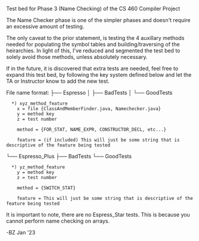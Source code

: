 Test bed for Phase 3 (Name Checking) of the CS 460 Compiler Project

The Name Checker phase is one of the simpler phases and doesn't require an excessive amount of testing.

The only caveat to the prior statement, is testing the 4 auxillary methods needed for populating the symbol tables and building/traversing of the heirarchies. In light of this, I've reduced and segmented the test bed to solely avoid those methods, unless absolutely necessary.

If in the future, it is discovered that extra tests are needed, feel free to expand this test bed, by following the key system defined below and let the TA or Instructor know to add the new test.

File name format:
├── Espresso
│   ├── BadTests
│   └── GoodTests

      *) xyz_method_feature
        x = file {ClassAndMemberFinder.java, Namechecker.java}
        y = method key
        z = test number

        method = {FOR_STAT, NAME_EXPR, CONSTRUCTOR_DECL, etc...}

        feature = (if included) This will just be some string that is descriptive of the feature being tested 

└── Espresso_Plus
    ├── BadTests
    └── GoodTests
    
      *) yz_method_feature
        y = method key
        z = test number

        method = {SWITCH_STAT}

        feature = This will just be some string that is descriptive of the feature being tested 

It is important to note, there are no Espress_Star tests. This is because you cannot perform name checking on arrays.
 
-BZ Jan '23
